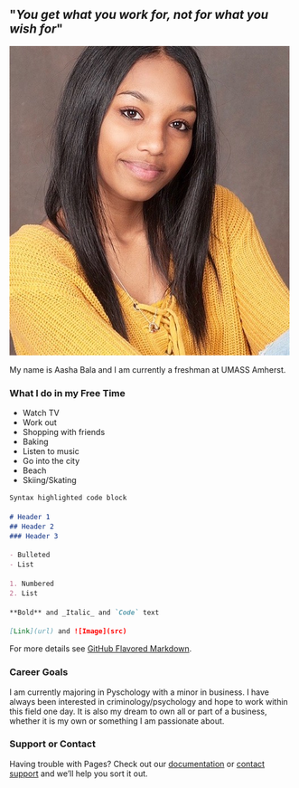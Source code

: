 ## "*You get what you work for, not for what you wish for*"
![pictureofmyself](/IMG_6703.jpeg)
          
My name is Aasha Bala and I am currently a freshman at UMASS Amherst.


### **What I do in my Free Time**
* Watch TV
* Work out
* Shopping with friends
* Baking
* Listen to music
* Go into the city
* Beach
* Skiing/Skating


```markdown
Syntax highlighted code block

# Header 1
## Header 2
### Header 3

- Bulleted
- List

1. Numbered
2. List

**Bold** and _Italic_ and `Code` text

[Link](url) and ![Image](src)
```

For more details see [GitHub Flavored Markdown](https://guides.github.com/features/mastering-markdown/).

### Career Goals

I am currently majoring in Pyschology with a minor in business. I have always been interested in  criminology/psychology and hope to work within this field one day. It is also my dream to own all or part of a business, whether it is my own or something I am passionate about. 

### Support or Contact

Having trouble with Pages? Check out our [documentation](https://docs.github.com/categories/github-pages-basics/) or [contact support](https://github.com/contact) and we’ll help you sort it out.
